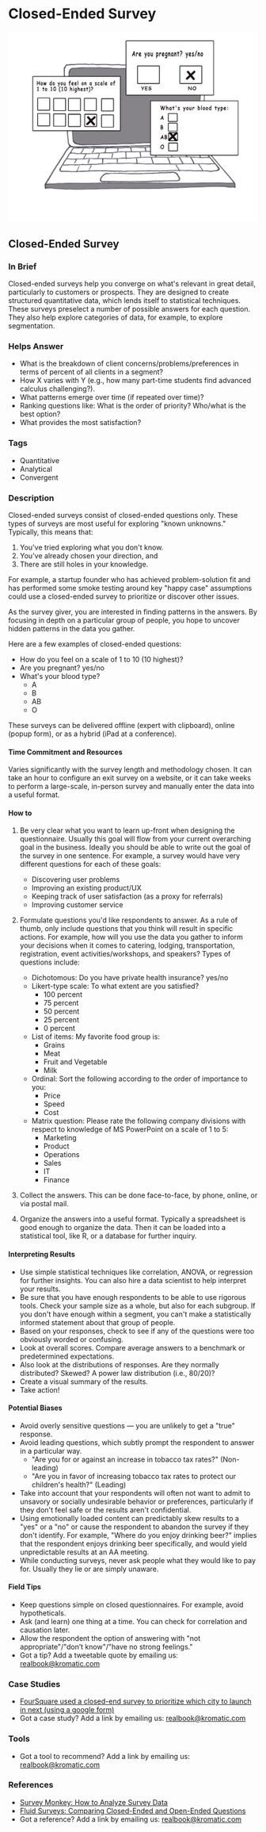 # Closed-Ended Survey

![](../.gitbook/assets/illustration-close-ended-survey-real-startup-book.png)

## Closed-Ended Survey

### In Brief

Closed-ended surveys help you converge on what's relevant in great detail, particularly to customers or prospects. They are designed to create structured quantitative data, which lends itself to statistical techniques. These surveys preselect a number of possible answers for each question. They also help explore categories of data, for example, to explore segmentation.

### Helps Answer

* What is the breakdown of client concerns/problems/preferences in terms of percent of all clients in a segment?
* How X varies with Y \(e.g., how many part-time students find advanced calculus challenging?\).
* What patterns emerge over time \(if repeated over time\)?
* Ranking questions like: What is the order of priority? Who/what is the best option?
* What provides the most satisfaction?

### Tags

* Quantitative
* Analytical
* Convergent

### Description

Closed-ended surveys consist of closed-ended questions only. These types of surveys are most useful for exploring "known unknowns." Typically, this means that:

1. You've tried exploring what you don't know.
2. You've already chosen your direction, and
3. There are still holes in your knowledge.

For example, a startup founder who has achieved problem-solution fit and has performed some smoke testing around key "happy case" assumptions could use a closed-ended survey to prioritize or discover other issues.

As the survey giver, you are interested in finding patterns in the answers. By focusing in depth on a particular group of people, you hope to uncover hidden patterns in the data you gather.

Here are a few examples of closed-ended questions:

* How do you feel on a scale of 1 to 10 \(10 highest\)?
* Are you pregnant? yes/no
* What's your blood type? 
  * A
  * B
  * AB
  * O

These surveys can be delivered offline \(expert with clipboard\), online \(popup form\), or as a hybrid \(iPad at a conference\).

#### Time Commitment and Resources

Varies significantly with the survey length and methodology chosen. It can take an hour to configure an exit survey on a website, or it can take weeks to perform a large-scale, in-person survey and manually enter the data into a useful format.

#### How to

1. Be very clear what you want to learn up-front when designing the questionnaire. Usually this goal will flow from your current overarching goal in the business. Ideally you should be able to write out the goal of the survey in one sentence. For example, a survey would have very different questions for each of these goals:

   * Discovering user problems 
   * Improving an existing product/UX
   * Keeping track of user satisfaction \(as a proxy for referrals\)
   * Improving customer service

2. Formulate questions you'd like respondents to answer. As a rule of thumb, only include questions that you think will result in specific actions. For example, how will you use the data you gather to inform your decisions when it comes to catering, lodging, transportation, registration, event activities/workshops, and speakers? Types of questions include: 
   * Dichotomous: Do you have private health insurance? yes/no
   * Likert-type scale: To what extent are you satisfied? 
     * 100 percent
     * 75 percent
     * 50 percent
     * 25 percent
     * 0 percent
   * List of items: My favorite food group is:
     * Grains
     * Meat
     * Fruit and Vegetable
     * Milk
   * Ordinal: Sort the following according to the order of importance to you:
     * Price
     * Speed
     * Cost
   * Matrix question: Please rate the following company divisions with respect to knowledge of MS PowerPoint on a scale of 1 to 5:
     * Marketing
     * Product
     * Operations
     * Sales
     * IT
     * Finance

3. Collect the answers. This can be done face-to-face, by phone, online, or via postal mail.

4. Organize the answers into a useful format. Typically a spreadsheet is good enough to organize the data. Then it can be loaded into a statistical tool, like R, or a database for further inquiry. 

#### Interpreting Results

* Use simple statistical techniques like correlation, ANOVA, or regression for further insights. You can also hire a data scientist to help interpret your results.
* Be sure that you have enough respondents to be able to use rigorous tools. Check your sample size as a whole, but also for each subgroup. If you don't have enough within a segment, you can't make a statistically informed statement about that group of people.
* Based on your responses, check to see if any of the questions were too obviously worded or confusing.
* Look at overall scores. Compare average answers to a benchmark or predetermined expectations.
* Also look at the distributions of responses. Are they normally distributed? Skewed? A power law distribution \(i.e., 80/20\)?
* Create a visual summary of the results.
* Take action!

#### Potential Biases

* Avoid overly sensitive questions — you are unlikely to get a "true" response.
* Avoid leading questions, which subtly prompt the respondent to answer in a particular way.
  * "Are you for or against an increase in tobacco tax rates?" \(Non-leading\)
  * "Are you in favor of increasing tobacco tax rates to protect our children's health?" \(Leading\)
* Take into account that your respondents will often not want to admit to unsavory or socially undesirable behavior or preferences, particularly if they don't feel safe or the results aren't confidential. 
* Using emotionally loaded content can predictably skew results to a "yes" or a "no" or cause the respondent to abandon the survey if they don't identify. For example, "Where do you enjoy drinking beer?" implies that the respondent enjoys drinking beer specifically, and would yield unpredictable results at an AA meeting.
* While conducting surveys, never ask people what they would like to pay for. Usually they lie or are simply unaware. 

#### Field Tips

* Keep questions simple on closed questionnaires. For example, avoid hypotheticals.
* Ask \(and learn\) one thing at a time. You can check for correlation and causation later.
* Allow the respondent the option of answering with "not appropriate"/"don’t know"/"have no strong feelings."
* Got a tip? Add a tweetable quote by emailing us: [realbook@kromatic.com](mailto:realbook@kromatic.com)

### Case Studies

* [FourSquare used a closed-end survey to prioritize which city to launch in next \(using a google form\)](https://techcrunch.com/2009/10/15/foursquare-nearly-doubles-its-playing-field/)
* Got a case study? Add a link by emailing us: [realbook@kromatic.com](mailto:realbook@kromatic.com)

### Tools

* Got a tool to recommend? Add a link by emailing us: [realbook@kromatic.com](mailto:realbook@kromatic.com)

### References

* [Survey Monkey: How to Analyze Survey Data](https://www.surveymonkey.co.uk/mp/how-to-analyze-survey-data/)
* [Fluid Surveys: Comparing Closed-Ended and Open-Ended Questions](http://fluidsurveys.com/university/comparing-closed-ended-and-open-ended-questions/)
* Got a reference? Add a link by emailing us: [realbook@kromatic.com](mailto:realbook@kromatic.com)

